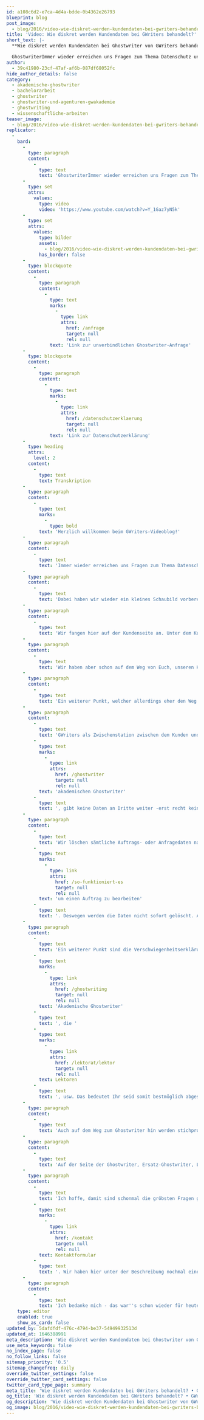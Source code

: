 ```yaml
---
id: a108c6d2-e7ca-4d4a-bdde-0b4362e26793
blueprint: blog
post_image:
  - blog/2016/video-wie-diskret-werden-kundendaten-bei-gwriters-behandelt/Ghostwriter.png
title: 'Video: Wie diskret werden Kundendaten bei GWriters behandelt?'
short_text: |-
  **Wie diskret werden Kundendaten bei Ghostwriter von GWriters behandelt? Mit einem kurzen Video erklären wir Ihnen, wie Kundendaten bei GWriters gesichert werden**

  GhostwriterImmer wieder erreichen uns Fragen zum Thema Datenschutz und Umgang mit Daten, bzw. Anonymität unserer Ghostwriting-Kunden...
author:
  - 39c41980-23cf-47af-af6b-087df68052fc
hide_author_details: false
category:
  - akademische-ghostwriter
  - bachelorarbeit
  - ghostwriter
  - ghostwriter-und-agenturen-gwakademie
  - ghostwriting
  - wissenschaftliche-arbeiten
teaser_image:
  - blog/2016/video-wie-diskret-werden-kundendaten-bei-gwriters-behandelt/Ghostwriter.png
replicator:
  -
    bard:
      -
        type: paragraph
        content:
          -
            type: text
            text: 'GhostwriterImmer wieder erreichen uns Fragen zum Thema Datenschutz und Umgang mit Daten, bzw. Anonymität unserer Ghostwriting-Kunden. Diesen Fragen möchten wir jetzt einmal zuvorkommen - mit diesem neuen kurzen Video mit dem Titel "Wie diskret werden Kundendaten bei GWriters behandelt?"'
      -
        type: set
        attrs:
          values:
            type: video
            video: 'https://www.youtube.com/watch?v=Y_1Gaz7yN5k'
      -
        type: set
        attrs:
          values:
            type: bilder
            assets:
              - blog/2016/video-wie-diskret-werden-kundendaten-bei-gwriters-behandelt/kundendaten-ghostwriter.png
            has_border: false
      -
        type: blockquote
        content:
          -
            type: paragraph
            content:
              -
                type: text
                marks:
                  -
                    type: link
                    attrs:
                      href: /anfrage
                      target: null
                      rel: null
                text: 'Link zur unverbindlichen Ghostwriter-Anfrage'
      -
        type: blockquote
        content:
          -
            type: paragraph
            content:
              -
                type: text
                marks:
                  -
                    type: link
                    attrs:
                      href: /datenschutzerklaerung
                      target: null
                      rel: null
                text: 'Link zur Datenschutzerklärung'
      -
        type: heading
        attrs:
          level: 2
        content:
          -
            type: text
            text: Transkription
      -
        type: paragraph
        content:
          -
            type: text
            marks:
              -
                type: bold
            text: 'Herzlich willkommen beim GWriters-Videoblog!'
      -
        type: paragraph
        content:
          -
            type: text
            text: 'Immer wieder erreichen uns Fragen zum Thema Datenschutz und Umgang mit Daten, bzw. Anonymität. Diesen Fragen möchten wir jetzt einmal zuvorkommen - mit diesem neuen kurzen Video mit dem Titel "Wie diskret werden Daten bei GWriters behandelt?"'
      -
        type: paragraph
        content:
          -
            type: text
            text: 'Dabei haben wir wieder ein kleines Schaubild vorbereitet. Es beginnt hier auf der linken Seite mit dem Kunden und dem Weg des Kunden zu GWriters als Projektmanager. Weiterhin auch mit dem Weg zum Freelancer, zu demjenigen, der das Werk für den Kunden dann eigentlich erstellt.'
      -
        type: paragraph
        content:
          -
            type: text
            text: 'Wir fangen hier auf der Kundenseite an. Unter dem Kunden haben wir natürlich keine Stichpunkte, da wir auf diesen Part keinen Einfluss nehmen können. Jeder Kunde, jeder Anfragende, muss selbst für sich wissen wie er seine Daten am besten sichert und auf was er Wert legt.'
      -
        type: paragraph
        content:
          -
            type: text
            text: 'Wir haben aber schon auf dem Weg von Euch, unseren Kunden, bis zu GWriters einige Maßnahmen ergriffen. Die fangen schon an bei der Webseite. Wenn Ihr unsere Webseiten einmal aufruft, dann werdet Ihr sehen - direkt oben links neben der URL ein kleines https, was für "secured" steht. Denn wir haben alle Webseiten SSL-verschlüsselt und somit eben eine sichere Übertragung - gerade wenn es um Kontaktdaten über das Anfrageformular z.B. geht - gewährleistet.'
      -
        type: paragraph
        content:
          -
            type: text
            text: 'Ein weiterer Punkt, welcher allerdings eher den Weg von GWriters zum Kunden symbolisiert, da gehen wir gleich auch nochmal auf der Seite der Freelancer drauf ein. Es ist die Übertragung der kompletten Nutzungsrechte an dem jeweiligen Werk, welches Ihr bestellt, bzw. welches Ihr in Auftrag gegeben habt. Dabei ist dazu zu sagen, dass es sich nicht um die allgemeinen Nutzungsrechte, sondern um die ausschließlichen Nutzungsrechte handelt. Das bedeutet: Der Kunde hat das exklusive Nutzungsrecht für ein bestimmtes Werk und niemand anders darf es außer ihm verwenden, verwerten, ändern, wie auch immer.'
      -
        type: paragraph
        content:
          -
            type: text
            text: 'GWriters als Zwischenstation zwischen dem Kunden und dem '
          -
            type: text
            marks:
              -
                type: link
                attrs:
                  href: /ghostwriter
                  target: null
                  rel: null
            text: 'akademischen Ghostwriter'
          -
            type: text
            text: ', gibt keine Daten an Dritte weiter -erst recht keine personenbezogenen Daten. Ihr könnt dazu auch einmal in unsere Datenschutzerklärung schauen. Die haben wir noch einmal verlinkt in der Beschreibung zu diesem Video.'
      -
        type: paragraph
        content:
          -
            type: text
            text: 'Wir löschen sämtliche Auftrags- oder Anfragedaten nach einer bestimmten Frist. Natürlich brauchen wir eine gewisse Zeit um eine Anfrage zu bearbeiten, '
          -
            type: text
            marks:
              -
                type: link
                attrs:
                  href: /so-funktioniert-es
                  target: null
                  rel: null
            text: 'um einen Auftrag zu bearbeiten'
          -
            type: text
            text: '. Deswegen werden die Daten nicht sofort gelöscht. Aber Ihr könnt Euch sicher sein, dass dann nicht irgendwo nach einem oder zwei Jahren noch irgendwelche Daten bei jemandem rumliegen, wo Ihr eigentlich keine Daten haben möchtet. Bzw. auch wenn Ihr ein sehr starkes Bewusstsein für Datenschutz habt, möchten wir diesem natürlich auch eben entsprechen.'
      -
        type: paragraph
        content:
          -
            type: text
            text: 'Ein weiterer Punkt sind die Verschwiegenheitserklärungen. GWriters verpflichtet seine Mitarbeiter zur Verschwiegenheit und seine freien Mitarbeiter zur Verschwiegenheit. Das heißt: '
          -
            type: text
            marks:
              -
                type: link
                attrs:
                  href: /ghostwriting
                  target: null
                  rel: null
            text: 'Akademische Ghostwriter'
          -
            type: text
            text: ', die '
          -
            type: text
            marks:
              -
                type: link
                attrs:
                  href: /lektorat/lektor
                  target: null
                  rel: null
            text: Lektoren
          -
            type: text
            text: ', usw. Das bedeutet Ihr seid somit bestmöglich abgesichert.'
      -
        type: paragraph
        content:
          -
            type: text
            text: 'Auch auf dem Weg zum Ghostwriter hin werden stichprobenartige Kontrollen der Dokumente gemacht. Das heißt: Wenn Ihr uns etwas schickt als Kunde und da sind personenbezogene Daten drin und wir sehen das, dann schwärzen wir diese Daten. Wir anonymisieren alle personenbezogenen Daten.'
      -
        type: paragraph
        content:
          -
            type: text
            text: 'Auf der Seite der Ghostwriter, Ersatz-Ghostwriter, Lektoren, usw. haben wir natürlich auch Verträge zur Verschwiegenheit. Und, hier kommen wir auch genau nochmal zu dem Punkt "Abtritt der Nutzungsrechte". Das heißt, das ausschließliche Nutzungsrecht wird abgegeben an GWriters und wir reichen dieses nach Abschluss des Auftrages direkt an Euch, an den Kunden, weiter. Damit Ihr auch sicher sein könnt, dass Ihr der Einzige oder die einzige Person seid, die über dieses Werk verfügt und somit ein Unikat habt, welches Ihr individuell verwenden könnt.'
      -
        type: paragraph
        content:
          -
            type: text
            text: 'Ich hoffe, damit sind schonmal die gröbsten Fragen geklärt. Falls Ihr weitere Fragen habt, die noch etwas tiefer ins Detail gehen, dann schnappt Euch einfach den Hörer - Ruft uns an und wir beantworten Euch gerne Eure Fragen oder meldet Euch einfach über das '
          -
            type: text
            marks:
              -
                type: link
                attrs:
                  href: /kontakt
                  target: null
                  rel: null
            text: Kontaktformular
          -
            type: text
            text: '. Wir haben hier unter der Beschreibung nochmal einen Link zum Anfrageformular bereitgestellt. Wir freuen uns natürlich auf jede Kontaktaufnahme, auf jeden Anruf.'
      -
        type: paragraph
        content:
          -
            type: text
            text: 'Ich bedanke mich - das war''s schon wieder für heute vom GWriters-Videoblog. Vielen Dank, dass Ihr dabei wart.'
    type: editor
    enabled: true
    show_as_card: false
updated_by: 5dafdfdf-476c-4794-be37-54949932513d
updated_at: 1646388991
meta_description: 'Wie diskret werden Kundendaten bei Ghostwriter von GWriters behandelt? Mit einem kurzen Video erklären wir Ihnen, wie Kundendaten bei GWriters gesichert werden'
use_meta_keywords: false
no_index_page: false
no_follow_links: false
sitemap_priority: '0.5'
sitemap_changefreq: daily
override_twitter_settings: false
override_twitter_card_settings: false
twitter_card_type_page: summary
meta_title: 'Wie diskret werden Kundendaten bei GWriters behandelt? • GWriters'
og_title: 'Wie diskret werden Kundendaten bei GWriters behandelt? • GWriters'
og_description: 'Wie diskret werden Kundendaten bei Ghostwriter von GWriters behandelt? Mit einem kurzen Video erklären wir Ihnen, wie Kundendaten bei GWriters gesichert werden'
og_image: blog/2016/video-wie-diskret-werden-kundendaten-bei-gwriters-behandelt/Ghostwriter.png
---
```

